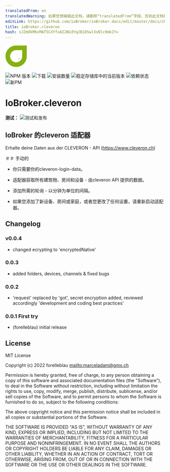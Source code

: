 ```yaml
---
translatedFrom: en
translatedWarning: 如果您想编辑此文档，请删除“translatedFrom”字段，否则此文档将再次自动翻译
editLink: https://github.com/ioBroker/ioBroker.docs/edit/master/docs/zh-cn/adapterref/iobroker.cleveron/README.md
title: ioBroker.cleveron
hash: xJZmOkM6vMAT5CXYfxAI2NCdYqJBiD5wlXsNlc9mkIY=
---
```

![标识](../../../en/adapterref/iobroker.cleveron/admin/cleveron.png)

![NPM 版本](https://img.shields.io/npm/v/iobroker.cleveron.svg)
![下载](https://img.shields.io/npm/dm/iobroker.cleveron.svg)
![安装数量](https://iobroker.live/badges/cleveron-installed.svg)
![稳定存储库中的当前版本](https://iobroker.live/badges/cleveron-stable.svg)
![依赖状态](https://img.shields.io/david/iobroker-community-adapters/iobroker.cleveron.svg)
![新PM](https://nodei.co/npm/iobroker.cleveron.png?downloads=true)

# IoBroker.cleveron
**测试：** ![测试和发布](https://github.com/iobroker-community-adapters/ioBroker.cleveron/workflows/Test%20and%20Release/badge.svg)

## IoBroker 的cleveron 适配器
Erhalte deine Daten aus der CLEVERON - API (<https://www.cleveron.ch>)

＃＃ 手动的
- 你只需要你的cleveron-login-data。
- 适配器获取所有建筑物、房间和设备 - 由cleveron API 提供的数据。

- 添加所需的轮询 - 以分钟为单位的间隔。

- 如果您添加了新设备、房间或家庭，或者您更改了任何设置，请重新启动适配器。

## Changelog

### v0.0.4

-   changed ecrypting to 'encryptedNative'

### 0.0.3

-   added folders, devices, channels & fixed bugs

### 0.0.2

-   'request' replaced by 'got', secret encryption added, reviewed accordingly 'development and coding best practices'

### 0.0.1 First try

-   (forelleblau) initial release

## License

MIT License

Copyright (c) 2022 forelleblau <mailto:marceladam@gmx.ch>

Permission is hereby granted, free of charge, to any person obtaining a copy
of this software and associated documentation files (the "Software"), to deal
in the Software without restriction, including without limitation the rights
to use, copy, modify, merge, publish, distribute, sublicense, and/or sell
copies of the Software, and to permit persons to whom the Software is
furnished to do so, subject to the following conditions:

The above copyright notice and this permission notice shall be included in all
copies or substantial portions of the Software.

THE SOFTWARE IS PROVIDED "AS IS", WITHOUT WARRANTY OF ANY KIND, EXPRESS OR
IMPLIED, INCLUDING BUT NOT LIMITED TO THE WARRANTIES OF MERCHANTABILITY,
FITNESS FOR A PARTICULAR PURPOSE AND NONINFRINGEMENT. IN NO EVENT SHALL THE
AUTHORS OR COPYRIGHT HOLDERS BE LIABLE FOR ANY CLAIM, DAMAGES OR OTHER
LIABILITY, WHETHER IN AN ACTION OF CONTRACT, TORT OR OTHERWISE, ARISING FROM,
OUT OF OR IN CONNECTION WITH THE SOFTWARE OR THE USE OR OTHER DEALINGS IN THE
SOFTWARE.